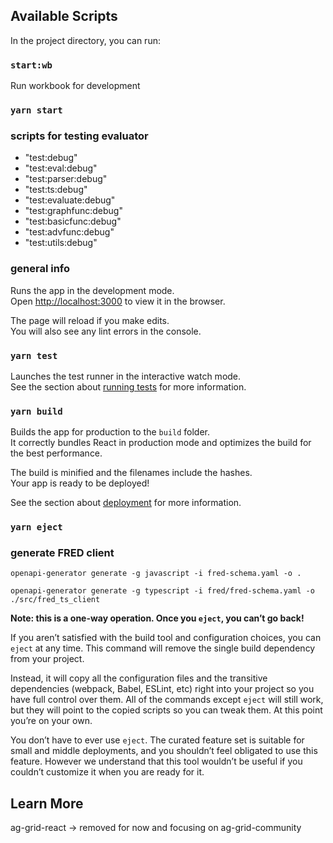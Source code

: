 
## Available Scripts

In the project directory, you can run:

### `start:wb`
Run workbook for development

### `yarn start`

### scripts for testing evaluator
- "test:debug"
- "test:eval:debug"
- "test:parser:debug"
- "test:ts:debug"
- "test:evaluate:debug"
- "test:graphfunc:debug"
- "test:basicfunc:debug"
- "test:advfunc:debug"
- "test:utils:debug"

### general info

Runs the app in the development mode.<br />
Open [http://localhost:3000](http://localhost:3000) to view it in the browser.

The page will reload if you make edits.<br />
You will also see any lint errors in the console.

### `yarn test`

Launches the test runner in the interactive watch mode.<br />
See the section about [running tests](https://facebook.github.io/create-react-app/docs/running-tests) for more information.

### `yarn build`

Builds the app for production to the `build` folder.<br />
It correctly bundles React in production mode and optimizes the build for the best performance.

The build is minified and the filenames include the hashes.<br />
Your app is ready to be deployed!

See the section about [deployment](https://facebook.github.io/create-react-app/docs/deployment) for more information.

### `yarn eject`

### generate FRED client
```
openapi-generator generate -g javascript -i fred-schema.yaml -o .

openapi-generator generate -g typescript -i fred/fred-schema.yaml -o ./src/fred_ts_client
```

**Note: this is a one-way operation. Once you `eject`, you can’t go back!**

If you aren’t satisfied with the build tool and configuration choices, you can `eject` at any time. This command will remove the single build dependency from your project.

Instead, it will copy all the configuration files and the transitive dependencies (webpack, Babel, ESLint, etc) right into your project so you have full control over them. All of the commands except `eject` will still work, but they will point to the copied scripts so you can tweak them. At this point you’re on your own.

You don’t have to ever use `eject`. The curated feature set is suitable for small and middle deployments, and you shouldn’t feel obligated to use this feature. However we understand that this tool wouldn’t be useful if you couldn’t customize it when you are ready for it.

## Learn More

ag-grid-react -> removed for now and focusing on ag-grid-community

